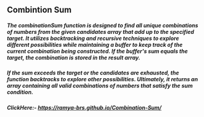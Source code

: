 ## Combintion Sum

##### The combinationSum function is designed to find all unique combinations of numbers from the given candidates array that add up to the specified target. It utilizes backtracking and recursive techniques to explore different possibilities while maintaining a buffer to keep track of the current combination being constructed. If the buffer's sum equals the target, the combination is stored in the result array.

##### If the sum exceeds the target or the candidates are exhausted, the function backtracks to explore other possibilities. Ultimately, it returns an array containing all valid combinations of numbers that satisfy the sum condition.

##### ClickHere:- https://ramya-brs.github.io/Combination-Sum/
